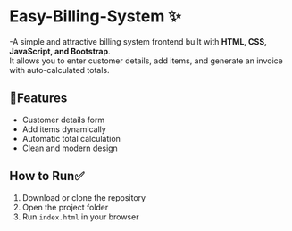 # Easy-Billing-System ✨

-A simple and attractive billing system frontend built with **HTML, CSS, JavaScript, and Bootstrap**.  
It allows you to enter customer details, add items, and generate an invoice with auto-calculated totals.  

##  🚀Features
- Customer details form  
- Add items dynamically  
- Automatic total calculation  
- Clean and modern design  

## How to Run✅
1. Download or clone the repository  
2. Open the project folder  
3. Run `index.html` in your browser  

